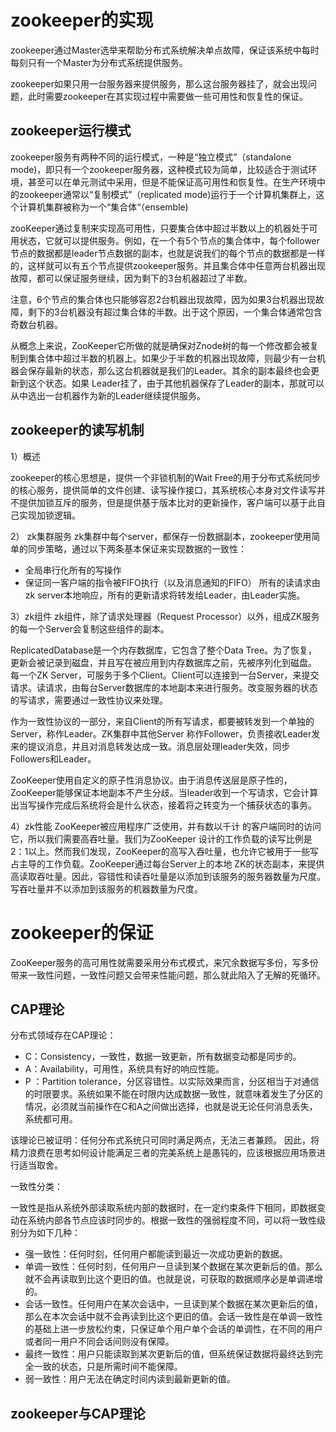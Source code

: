 # zookeeper的实现
zookeeper通过Master选举来帮助分布式系统解决单点故障，保证该系统中每时每刻只有一个Master为分布式系统提供服务。

zookeeper如果只用一台服务器来提供服务，那么这台服务器挂了，就会出现问题，此时需要zookeeper在其实现过程中需要做一些可用性和恢复性的保证。

## zookeeper运行模式
zookeeper服务有两种不同的运行模式，一种是“独立模式”（standalone mode)，即只有一个zookeeper服务器，这种模式较为简单，比较适合于测试环境，甚至可以在单元测试中采用，但是不能保证高可用性和恢复性。在生产环境中的zookeeper通常以“复制模式”（replicated mode)运行于一个计算机集群上，这个计算机集群被称为一个“集合体“（ensemble)

zooKeeper通过复制来实现高可用性，只要集合体中超过半数以上的机器处于可用状态，它就可以提供服务。例如，在一个有5个节点的集合体中，每个follower节点的数据都是leader节点数据的副本，也就是说我们的每个节点的数据都是一样的，这样就可以有五个节点提供zookeeper服务。并且集合体中任意两台机器出现故障，都可以保证服务继续，因为剩下的3台机器超过了半数。

注意，6个节点的集合体也只能够容忍2台机器出现故障，因为如果3台机器出现故障，剩下的3台机器没有超过集合体的半数。出于这个原因，一个集合体通常包含奇数台机器。

从概念上来说，ZooKeeper它所做的就是确保对Znode树的每一个修改都会被复制到集合体中超过半数的机器上。如果少于半数的机器出现故障，则最少有一台机器会保存最新的状态，那么这台机器就是我们的Leader。其余的副本最终也会更新到这个状态。如果 Leader挂了，由于其他机器保存了Leader的副本，那就可以从中选出一台机器作为新的Leader继续提供服务。

## zookeeper的读写机制
1）概述

zookeeper的核心思想是，提供一个非锁机制的Wait Free的用于分布式系统同步的核心服务，提供简单的文件创建、读写操作接口，其系统核心本身对文件读写并不提供加锁互斥的服务，但是提供基于版本比对的更新操作，客户端可以基于此自己实现加锁逻辑。

2） zk集群服务
zk集群中每个server，都保存一份数据副本，zookeeper使用简单的同步策略，通过以下两条基本保证来实现数据的一致性：
- 全局串行化所有的写操作
- 保证同一客户端的指令被FIFO执行（以及消息通知的FIFO）
所有的读请求由zk server本地响应，所有的更新请求将转发给Leader，由Leader实施。

3）zk组件
zk组件，除了请求处理器（Request Processor）以外，组成ZK服务的每一个Server会复制这些组件的副本。

ReplicatedDatabase是一个内存数据库，它包含了整个Data Tree。为了恢复，更新会被记录到磁盘，并且写在被应用到内存数据库之前，先被序列化到磁盘。
每一个ZK Server，可服务于多个Client。Client可以连接到一台Server，来提交请求。读请求，由每台Server数据库的本地副本来进行服务。改变服务器的状态的写请求，需要通过一致性协议来处理。

作为一致性协议的一部分，来自Client的所有写请求，都要被转发到一个单独的Server，称作Leader。ZK集群中其他Server 称作Follower，负责接收Leader发来的提议消息，并且对消息转发达成一致。消息层处理leader失效，同步Followers和Leader。

ZooKeeper使用自定义的原子性消息协议。由于消息传送层是原子性的，ZooKeeper能够保证本地副本不产生分歧。当leader收到一个写请求，它会计算出当写操作完成后系统将会是什么状态，接着将之转变为一个捕获状态的事务。

4）zk性能
ZooKeeper被应用程序广泛使用，并有数以千计 的客户端同时的访问它，所以我们需要高吞吐量。我们为ZooKeeper 设计的工作负载的读写比例是 2：1以上。然而我们发现，ZooKeeper的高写入吞吐量，也允许它被用于一些写占主导的工作负载。ZooKeeper通过每台Server上的本地 ZK的状态副本，来提供高读取吞吐量。因此，容错性和读吞吐量是以添加到该服务的服务器数量为尺度。写吞吐量并不以添加到该服务的机器数量为尺度。

# zookeeper的保证
ZooKeeper服务的高可用性就需要采用分布式模式，来冗余数据写多份，写多份带来一致性问题，一致性问题又会带来性能问题，那么就此陷入了无解的死循环。

## CAP理论
分布式领域存在CAP理论：
- C：Consistency，一致性，数据一致更新，所有数据变动都是同步的。
- A：Availability，可用性，系统具有好的响应性能。
- P ：Partition tolerance，分区容错性。以实际效果而言，分区相当于对通信的时限要求。系统如果不能在时限内达成数据一致性，就意味着发生了分区的情况，必须就当前操作在C和A之间做出选择，也就是说无论任何消息丢失，系统都可用。

该理论已被证明：任何分布式系统只可同时满足两点，无法三者兼顾。 因此，将精力浪费在思考如何设计能满足三者的完美系统上是愚钝的，应该根据应用场景进行适当取舍。

一致性分类：

一致性是指从系统外部读取系统内部的数据时，在一定约束条件下相同，即数据变动在系统内部各节点应该时同步的。根据一致性的强弱程度不同，可以将一致性级别分为如下几种：
- 强一致性：任何时刻，任何用户都能读到最近一次成功更新的数据。
- 单调一致性：任何时刻，任何用户一旦读到某个数据在某次更新后的值。那么就不会再读取到比这个更旧的值。也就是说，可获取的数据顺序必是单调递增的。
- 会话一致性。任何用户在某次会话中，一旦读到某个数据在某次更新后的值，那么在本次会话中就不会再读到比这个更旧的值。会话一致性是在单调一致性的基础上进一步放松约束，只保证单个用户单个会话的单调性，在不同的用户或者同一用户不同会话间则没有保障。
- 最终一致性：用户只能读取到某次更新后的值，但系统保证数据将最终达到完全一致的状态，只是所需时间不能保障。
- 弱一致性：用户无法在确定时间内读到最新更新的值。

## zookeeper与CAP理论
